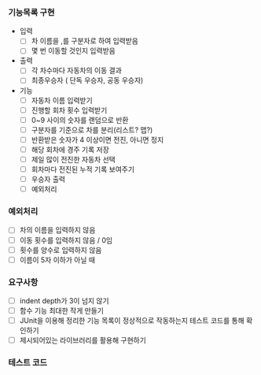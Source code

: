 ### 기능목록 구현 
- 입력
  - [ ] 차 이름을 ,를 구분자로 하여 입력받음 
  - [ ] 몇 번 이동할 것인지 입력받음
- 출력 
  -  [ ] 각 차수마다 자동차의 이동 결과
  - [ ] 최종우승자 ( 단독 우승자, 공동 우승자)
- 기능
  - [ ] 자동차 이름 입력받기
  - [ ] 진행할 회차 횟수 입력받기
  - [ ] 0~9 사이의 숫자를 랜덤으로 반환
  - [ ] 구분자를 기준으로 차를 분리(리스트? 맵?)
  - [ ] 반환받은 숫자가 4 이상이면 전진, 아니면 정지
  - [ ] 해당 회차에 경주 기록 저장 
  - [ ] 제일 많이 전진한 자동차 선택
  - [ ] 회차마다 전진된 누적 기록 보여주기
  - [ ] 우승자 출력 
  - [ ] 예외처리

### 예외처리

- [ ] 차의 이름을 입력하지 않음 
- [ ] 이동 횟수를 입력하지 않음 / 0임
- [ ] 횟수를 양수로 입력하지 않음
- [ ] 이름이 5자 이하가 아닐 때 

### 요구사항 
- [ ] indent depth가 3이 넘지 않기 
- [ ] 함수 기능 최대한 작게 만들기 
- [ ] JUnit을 이용해 정리한 기능 목록이 정상적으로 작동하는지 테스트 코드를 통해 확인하기
- [ ] 제시되어있는 라이브러리를 활용해 구현하기 

### 테스트 코드
